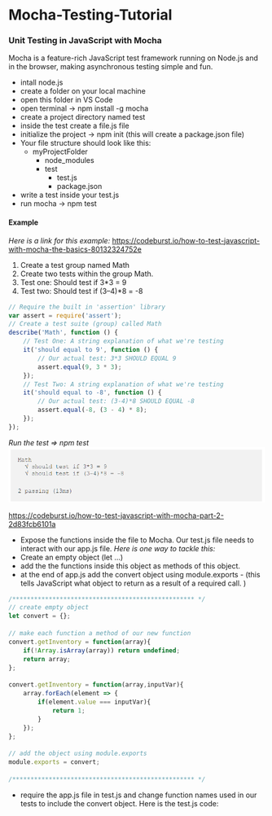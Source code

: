 # Mocha-Testing-Tutorial
### Unit Testing in JavaScript with Mocha
Mocha is a feature-rich JavaScript test framework running on Node.js and in the browser, making asynchronous testing simple and fun.

- intall node.js  
- create a folder on your local machine
- open this folder in VS Code 
- open terminal -> npm install -g mocha
- create a project directory named test
- inside the test create a file.js file
- initialize the project -> npm init (this will create a package.json file)
- Your file structure should look like this:
  * myProjectFolder
    * node_modules
	* test
      * test.js
	  * package.json
- write a test inside your test.js
- run mocha -> npm test

#### Example
*Here is a link for this example:* https://codeburst.io/how-to-test-javascript-with-mocha-the-basics-80132324752e
1. Create a test group named Math
2. Create two tests within the group Math.
3. Test one: Should test if 3*3 = 9
4. Test two: Should test if (3–4)*8 = -8
``` JavaScript
// Require the built in 'assertion' library
var assert = require('assert');
// Create a test suite (group) called Math
describe('Math', function () {
    // Test One: A string explanation of what we're testing
    it('should equal to 9', function () {
        // Our actual test: 3*3 SHOULD EQUAL 9
        assert.equal(9, 3 * 3);
    });
    // Test Two: A string explanation of what we're testing
    it('should equal to -8', function () {
        // Our actual test: (3-4)*8 SHOULD EQUAL -8
        assert.equal(-8, (3 - 4) * 8);
    });
});
```
*Run the test => npm test*
![testing result](./images/testResult.png)

https://codeburst.io/how-to-test-javascript-with-mocha-part-2-2d83fcb6101a

- Expose the functions inside the file to Mocha. Our test.js file needs to interact with our app.js file.
*Here is one way to tackle this:*
- Create an empty object (let ...)
- add the the functions inside this object as methods of this object.
- at the end of app.js add the convert object using module.exports - (this tells JavaScript what object to return as a result of a required call. )

``` JavaScript
/************************************************** */
// create empty object
let convert = {};

// make each function a method of our new function
convert.getInventory = function(array){
    if(!Array.isArray(array)) return undefined;
    return array;
};

convert.getInventory = function(array,inputVar){
    array.forEach(element => {
        if(element.value === inputVar){
            return 1;
        }        
    });
};

// add the object using module.exports
module.exports = convert;

/************************************************** */
```
- require the app.js file in test.js and change function names used in our tests to include the convert object. Here is the test.js code:
